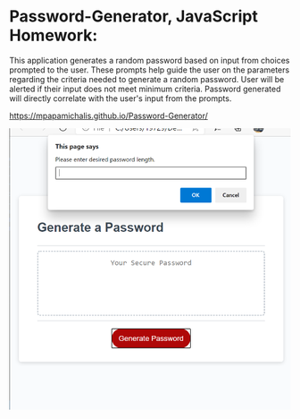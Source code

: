 # Password-Generator, JavaScript Homework:
This application generates a random password based on input from choices prompted to the user. These prompts help guide the user on the parameters regarding the criteria needed to generate a random password. User will be alerted if their input does not meet minimum criteria. Password generated will directly correlate with the user's input from the prompts.


https://mpapamichalis.github.io/Password-Generator/

<img src= "./images/screenshot-first-prompt.png">